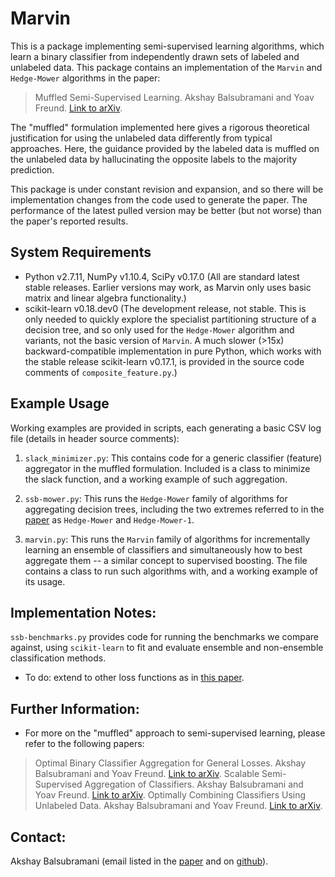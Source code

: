 # Marvin

This is a package implementing semi-supervised learning algorithms, which learn a binary classifier from independently drawn sets of labeled and unlabeled data. This package contains an implementation of the `Marvin` and `Hedge-Mower` algorithms in the paper: 

> Muffled Semi-Supervised Learning. Akshay Balsubramani and Yoav Freund. [Link to arXiv](http://arxiv.org/abs/1605.08833).

The "muffled" formulation implemented here gives a rigorous theoretical justification for using the unlabeled data differently from typical approaches. Here, the guidance provided by the labeled data is muffled on the unlabeled data by hallucinating the opposite labels to the majority prediction. 

This package is under constant revision and expansion, and so there will be implementation changes from the code used to generate the paper. The performance of the latest pulled version may be better (but not worse) than the paper's reported results. 


## System Requirements
- Python v2.7.11, NumPy v1.10.4, SciPy v0.17.0 (All are standard latest stable releases. Earlier versions may work, as Marvin only uses basic matrix and linear algebra functionality.)
- scikit-learn v0.18.dev0 (The development release, not stable. This is only needed to quickly explore the specialist partitioning structure of a decision tree, and so only used for the `Hedge-Mower` algorithm and variants, not the basic version of `Marvin`. A much slower (>15x) backward-compatible implementation in pure Python, which works with the stable release scikit-learn v0.17.1, is provided in the source code comments of `composite_feature.py`.)



## Example Usage
Working examples are provided in scripts, each generating a basic CSV log file (details in header source comments):

1. `slack_minimizer.py`: 
This contains code for a generic classifier (feature) aggregator in the muffled formulation. Included is a class to minimize the slack function, and a working example of such aggregation.

2. `ssb-mower.py`: 
This runs the `Hedge-Mower` family of algorithms for aggregating decision trees, including the two extremes referred to in the [paper](http://arxiv.org/abs/1605.08833) as `Hedge-Mower` and `Hedge-Mower-1`.

3. `marvin.py`: 
This runs the `Marvin` family of algorithms for incrementally learning an ensemble of classifiers and simultaneously how to best aggregate them -- a similar concept to supervised boosting. The file contains a class to run such algorithms with, and a working example of its usage.



## Implementation Notes:
`ssb-benchmarks.py` provides code for running the benchmarks we compare against, using `scikit-learn` to fit and evaluate ensemble and non-ensemble classification methods.


- To do: extend to other loss functions as in [this paper](http://arxiv.org/abs/1510.00452). 


## Further Information:
- For more on the "muffled" approach to semi-supervised learning, please refer to the following papers:

> Optimal Binary Classifier Aggregation for General Losses. Akshay Balsubramani and Yoav Freund. [Link to arXiv](http://arxiv.org/abs/1510.00452).
> Scalable Semi-Supervised Aggregation of Classifiers. Akshay Balsubramani and Yoav Freund. [Link to arXiv](http://arxiv.org/abs/1506.05790).
> Optimally Combining Classifiers Using Unlabeled Data. Akshay Balsubramani and Yoav Freund. [Link to arXiv](http://arxiv.org/abs/1503.01811).


## Contact:
Akshay Balsubramani (email listed in the [paper](http://arxiv.org/abs/1605.08833) and on [github](https://github.com/aikanor)).